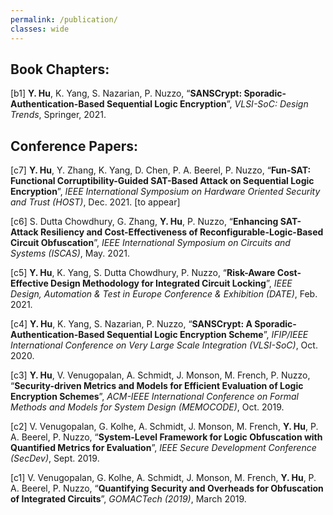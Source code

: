 ```yaml
---
permalink: /publication/
classes: wide
---
```


## Book Chapters:

[b1] **Y. Hu**, K. Yang, S. Nazarian, P. Nuzzo, “**SANSCrypt: Sporadic-Authentication-Based Sequential Logic Encryption**”, *VLSI-SoC: Design Trends*, Springer, 2021.

## Conference Papers: 

[c7] **Y. Hu**, Y. Zhang, K. Yang, D. Chen, P. A. Beerel, P. Nuzzo, “**Fun-SAT: Functional Corruptibility-Guided SAT-Based Attack on Sequential Logic Encryption**”, *IEEE International Symposium on Hardware Oriented Security and Trust (HOST)*, Dec. 2021. [to appear]

[c6] S. Dutta Chowdhury, G. Zhang, **Y. Hu**, P. Nuzzo, “**Enhancing SAT-Attack Resiliency and Cost-Effectiveness of Reconfigurable-Logic-Based Circuit Obfuscation**”, *IEEE International Symposium on Circuits and Systems (ISCAS)*, May. 2021.

[c5] **Y. Hu**, K. Yang, S. Dutta Chowdhury, P. Nuzzo, “**Risk-Aware Cost-Effective Design Methodology for Integrated Circuit Locking**”, *IEEE Design, Automation & Test in Europe Conference & Exhibition (DATE)*, Feb. 2021.

[c4] **Y. Hu**, K. Yang, S. Nazarian, P. Nuzzo, “**SANSCrypt: A Sporadic-Authentication-Based Sequential Logic Encryption Scheme**”, *IFIP/IEEE International Conference on Very Large Scale Integration (VLSI-SoC)*, Oct. 2020.

[c3] **Y. Hu**, V. Venugopalan, A. Schmidt, J. Monson, M. French, P. Nuzzo, “**Security-driven Metrics and Models for Efficient Evaluation of Logic Encryption Schemes**”, *ACM-IEEE International Conference on Formal Methods and Models for System Design (MEMOCODE)*, Oct. 2019.

[c2] V. Venugopalan, G. Kolhe, A. Schmidt, J. Monson, M. French, **Y. Hu**, P. A. Beerel, P. Nuzzo, “**System-Level Framework for Logic Obfuscation with Quantified Metrics for Evaluation**”, *IEEE Secure Development Conference (SecDev)*, Sept. 2019.

[c1] V. Venugopalan, G. Kolhe, A. Schmidt, J. Monson, M. French, **Y. Hu**, P. A. Beerel, P. Nuzzo, “**Quantifying Security and Overheads for Obfuscation of Integrated Circuits**”, *GOMACTech (2019)*, March 2019. 
